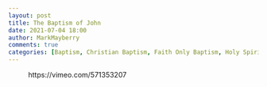 ```yaml
---
layout: post
title: The Baptism of John
date: 2021-07-04 18:00
author: MarkMayberry
comments: true
categories: [Baptism, Christian Baptism, Faith Only Baptism, Holy Spirit Baptism, Infant Baptism, John&#039;s Baptism, Sermon]
---
```

<!-- wp:embed {"url":"https://vimeo.com/571353207","type":"video","providerNameSlug":"vimeo","responsive":true,"className":"wp-embed-aspect-4-3 wp-has-aspect-ratio"} -->
<figure class="wp-block-embed is-type-video is-provider-vimeo wp-block-embed-vimeo wp-embed-aspect-4-3 wp-has-aspect-ratio"><div class="wp-block-embed__wrapper">
https://vimeo.com/571353207
</div></figure>
<!-- /wp:embed -->
